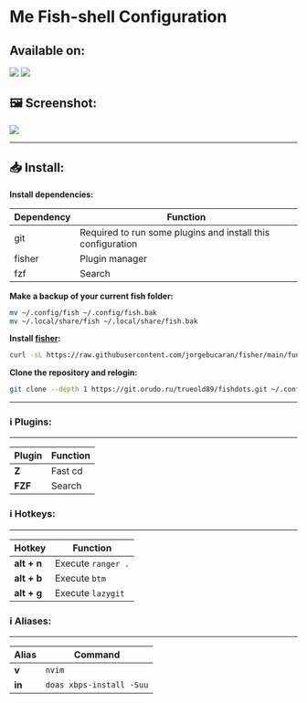 # Me Fish-shell Configuration

## Available on:
[![](https://cloud.orudo.ru/apps/files_sharing/publicpreview/RpcoJB8FwgNmqHC?file=/&fileId=48757&x=1920&y=1200&a=true&etag=10effec96382ba8b9fc181a5c1c85012)](https://git.orudo.ru/trueold89/fishdots)
[![](https://cloud.orudo.ru/s/D8xtkTS8ZBCq8fC/download/GH.png)](https://github.com/trueold89/fishdots)

## 🖼️ Screenshot:
![](https://i.imgur.com/Qehd1YY.png)

***

## 📥 Install:

**Install dependencies:**

| **Dependency** | **Function** |
| --- | --- |
| git | Required to run some plugins and install this configuration |
| fisher | Plugin manager |
| fzf | Search |

**Make a backup of your current fish folder:**

```bash
mv ~/.config/fish ~/.config/fish.bak
mv ~/.local/share/fish ~/.local/share/fish.bak
```

**Install [fisher](https://github.com/jorgebucaran/fisher):**
```bash
curl -sL https://raw.githubusercontent.com/jorgebucaran/fisher/main/functions/fisher.fish | source && fisher install jorgebucaran/fisher
```

**Clone the repository and relogin:**
```bash
git clone --depth 1 https://git.orudo.ru/trueold89/fishdots.git ~/.config/fish && source
```

***

### ℹ️ Plugins:
---
| Plugin | Function |
| ------ | -------- |
| **Z** | Fast cd |
| **FZF** | Search |

### ℹ️ Hotkeys:
---
| Hotkey | Function |
| ------ | -------- |
| **alt + n** | Execute `ranger .` |
| **alt + b** | Execute `btm` |
| **alt + g** | Execute `lazygit` |

### ℹ️ Aliases:
---
| Alias | Command |
| ------ | -------- |
| **v** | `nvim` |
| **in** | `doas xbps-install -Suu` |
